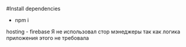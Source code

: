 
#Install dependencies
- npm i

hosting - firebase
Я не использовал стор мэнеджеры так как логика приложения этого не требовала
